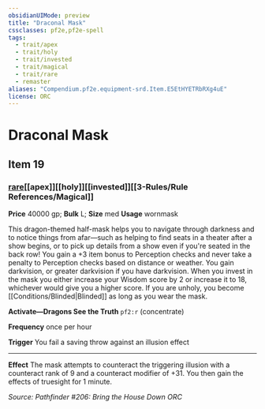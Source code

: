 ```yaml
---
obsidianUIMode: preview
title: "Draconal Mask"
cssclasses: pf2e,pf2e-spell
tags:
  - trait/apex
  - trait/holy
  - trait/invested
  - trait/magical
  - trait/rare
  - remaster
aliases: "Compendium.pf2e.equipment-srd.Item.E5EtHYETRbRXg4uE"
license: ORC
---
```

# Draconal Mask
## Item 19
### [rare](rare.md "Rare Rarity Trait")[[apex]][[holy]][[invested]][[3-Rules/Rule References/Magical]]


**Price** 40000 gp; 
**Bulk** L; **Size** med
**Usage** wornmask

This dragon-themed half-mask helps you to navigate through darkness and to notice things from afar—such as helping to find seats in a theater after a show begins, or to pick up details from a show even if you're seated in the back row! You gain a +3 item bonus to Perception checks and never take a penalty to Perception checks based on distance or weather. You gain darkvision, or greater darkvision if you have darkvision. When you invest in the mask you either increase your Wisdom score by 2 or increase it to 18, whichever would give you a higher score. If you are unholy, you become [[Conditions/Blinded|Blinded]] as long as you wear the mask.

**Activate—Dragons See the Truth** `pf2:r` (concentrate)

**Frequency** once per hour

**Trigger** You fail a saving throw against an illusion effect

* * *

**Effect** The mask attempts to counteract the triggering illusion with a counteract rank of 9 and a counteract modifier of +31. You then gain the effects of truesight for 1 minute.

*Source: Pathfinder #206: Bring the House Down*
*ORC*